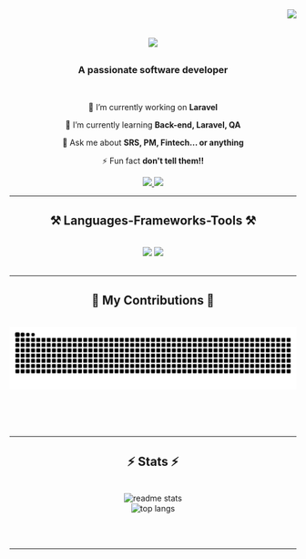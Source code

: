 <img align="right" src="https://visitor-badge.laobi.icu/badge?page_id=Turki-Alrowithi.Turki-Alrowithi" />

<h1 align="center">
    <img src="https://readme-typing-svg.herokuapp.com/?font=Righteous&size=35&center=true&vCenter=true&width=500&height=70&duration=4000&lines=Hi+There!+👋;+I'm+Turki+Alrowithi!;" />
</h1>

<h3 align="center">A passionate software developer</h3>

<br/>

<div align="center">
 
 🔭 I’m currently working on **Laravel**
 
 🌱 I’m currently learning **Back-end, Laravel, QA**

💬 Ask me about **SRS, PM, Fintech... or anything**

⚡ Fun fact **don't tell them!!**

 </div>
 
<div align="center"> 
  <a href="mailto:Alrowithit@gmail.com">
    <img src="https://img.shields.io/badge/Gmail-333333?style=for-the-badge&logo=gmail&logoColor=red" />
  </a>
  <a href="https://www.linkedin.com/authwall?trk=bf&trkInfo=AQEiliiczmhqugAAAZhbl1xYjVlVV11pRXy9od2YtFJc5ERU9boRC5mjW5HyrevaWhbG4AckBtakU1vWnhzt-JrzDBFi63GD1cLCWlAAPDYHb1Ej6I7rvCgu-5LRncLEs7gyaRU=&original_referer=&sessionRedirect=https%3A%2F%2Fwww.linkedin.com%2Fin%2Fturki-alrowithi-4715542a1" target="_blank">
    <img src="https://img.shields.io/badge/LinkedIn-0077B5?style=for-the-badge&logo=linkedin&logoColor=white" target="_blank" />
  </a>
</div>

 <hr/>
 
<h2 align="center">⚒️ Languages-Frameworks-Tools ⚒️</h2>
<br/>
<div align="center">
    <img src="https://skillicons.dev/icons?i=html,css,php,laravel,vscode,github,figma,tailwind,git" />
    <img src="https://skillicons.dev/icons?i=python,javascript,firebase,java,mysql" /><br>
</div>

<br/>
<hr/>

<div align="center">
  <h2>🐍 My Contributions 🐍</h2>
  <br>
  <img alt="snake eating my contributions" src="https://raw.githubusercontent.com/Turki-Alrowithi/Turki-Alrowithi/output/github-contribution-grid-snake.svg" />
  
  <br/><br/><br/>
</div>

<hr/>

<h2 align="center">⚡ Stats ⚡</h2>
<br>
<div align=center>

  <img width=390 src="https://github-readme-stats.vercel.app/api?username=Turki-Alrowithi&count_private=true&show_icons=true&theme=react&rank_icon=github&border_radius=10" alt="readme stats" />
  <br/>
  <img width=325 align="center" src="https://github-readme-stats.vercel.app/api/top-langs/?username=Turki-Alrowithi&hide=HTML&langs_count=8&layout=compact&theme=react&border_radius=10&size_weight=0.5&count_weight=0.5&exclude_repo=github-readme-stats" alt="top langs" />
</div>

<br/><br/>

<hr/>

<br/>

<br/>
